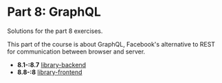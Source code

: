 # Part 8: GraphQL

Solutions for the part 8 exercises.

This part of the course is about GraphQL, Facebook's alternative to REST for communication between browser and server.

- **8.1-:8.7** [library-backend](./library-backend/)
- **8.8-:8** [library-frontend](./library-frontend/)
